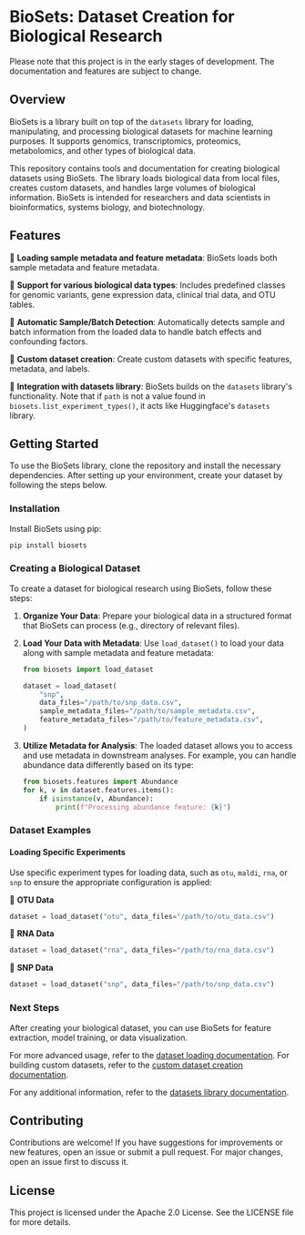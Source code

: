# BioSets: Dataset Creation for Biological Research

Please note that this project is in the early stages of development. The documentation
and features are subject to change.

## Overview

BioSets is a library built on top of the `datasets` library for loading, manipulating,
and processing biological datasets for machine learning purposes. It supports genomics,
transcriptomics, proteomics, metabolomics, and other types of biological data.

This repository contains tools and documentation for creating biological datasets using
BioSets. The library loads biological data from local files, creates custom datasets,
and handles large volumes of biological information. BioSets is intended for
researchers and data scientists in bioinformatics, systems biology, and biotechnology.

## Features

🧬 **Loading sample metadata and feature metadata**: BioSets loads both sample
metadata and feature metadata.

🧬 **Support for various biological data types**: Includes predefined classes for
genomic variants, gene expression data, clinical trial data, and OTU tables.

🧬 **Automatic Sample/Batch Detection**: Automatically detects sample and batch
information from the loaded data to handle batch effects and confounding factors.

🧬 **Custom dataset creation**: Create custom datasets with specific features,
metadata, and labels.

🧬 **Integration with datasets library**: BioSets builds on the `datasets` library's
functionality. Note that if `path` is not a value found in
`biosets.list_experiment_types()`, it acts like Huggingface's `datasets` library.

## Getting Started

To use the BioSets library, clone the repository and install the necessary
dependencies. After setting up your environment, create your dataset by following the
steps below.

### Installation

Install BioSets using pip:

```bash
pip install biosets
```

### Creating a Biological Dataset

To create a dataset for biological research using BioSets, follow these steps:

1. **Organize Your Data**: Prepare your biological data in a structured format that
BioSets can process (e.g., directory of relevant files).

2. **Load Your Data with Metadata**: Use `load_dataset()` to load your data along with
sample metadata and feature metadata:

   ```python
   from biosets import load_dataset

   dataset = load_dataset(
       "snp",
       data_files="/path/to/snp_data.csv",
       sample_metadata_files="/path/to/sample_metadata.csv",
       feature_metadata_files="/path/to/feature_metadata.csv",
   )
   ```

3. **Utilize Metadata for Analysis**: The loaded dataset allows you to access and use
metadata in downstream analyses. For example, you can handle abundance data differently
based on its type:

   ```python
   from biosets.features import Abundance
   for k, v in dataset.features.items():
       if isinstance(v, Abundance):
           print(f"Processing abundance feature: {k}")
   ```

### Dataset Examples

#### Loading Specific Experiments

Use specific experiment types for loading data, such as `otu`, `maldi`, `rna`, or `snp`
to ensure the appropriate configuration is applied:

🧬 **OTU Data**

  ```python
  dataset = load_dataset("otu", data_files="/path/to/otu_data.csv")
  ```

🧬 **RNA Data**

  ```python
  dataset = load_dataset("rna", data_files="/path/to/rna_data.csv")
  ```

🧬 **SNP Data**

  ```python
  dataset = load_dataset("snp", data_files="/path/to/snp_data.csv")
  ```

### Next Steps

After creating your biological dataset, you can use BioSets for feature extraction, model
training, or data visualization.

For more advanced usage, refer to the [dataset loading
documentation](src/biosets/DATASET_LOADING.md). For building custom datasets, refer to
the [custom dataset creation documentation](src/biosets/CUSTOM_DATASETS.md).

For any additional information, refer to the [datasets library
documentation](https://huggingface.co/docs/datasets/).

## Contributing

Contributions are welcome! If you have suggestions for improvements or new features,
open an issue or submit a pull request. For major changes, open an issue first to
discuss it.

## License

This project is licensed under the Apache 2.0 License. See the LICENSE file for more details.
